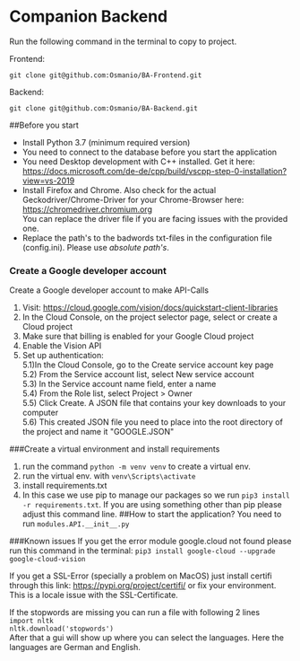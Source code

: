 # Companion Backend
Run the following command in the terminal to copy to project.

Frontend:
```
git clone git@github.com:Osmanio/BA-Frontend.git
```
Backend:
```
git clone git@github.com:Osmanio/BA-Backend.git
```

##Before you start
- Install Python 3.7 (minimum required version)
- You need to connect to the database before you start the application
- You need Desktop development with C++ installed. Get it here: https://docs.microsoft.com/de-de/cpp/build/vscpp-step-0-installation?view=vs-2019
- Install Firefox and Chrome. Also check for the actual Geckodriver/Chrome-Driver for your Chrome-Browser here: https://chromedriver.chromium.org  \
  You can replace the driver file if you are facing issues with the provided one.
- Replace the path's to the badwords txt-files in the configuration file (config.ini). Please use *absolute path's*.

### Create a Google developer account
Create a Google developer account to make API-Calls
1) Visit: https://cloud.google.com/vision/docs/quickstart-client-libraries
2) In the Cloud Console, on the project selector page, select or create a Cloud project
3) Make sure that billing is enabled for your Google Cloud project
4) Enable the Vision API
5) Set up authentication: \
5.1)In the Cloud Console, go to the Create service account key page \
5.2) From the Service account list, select New service account \
5.3) In the Service account name field, enter a name \
5.4) From the Role list, select Project > Owner \
5.5) Click Create. A JSON file that contains your key downloads to your computer \
5.6) This created JSON file you need to place into the root directory of the project and name it "GOOGLE.JSON"

###Create a virtual environment and install requirements
1) run the command `python -m venv venv` to create a virtual env.
2) run the virtual env. with `venv\Scripts\activate`
3) install requirements.txt
4) In this case we use pip to manage our packages so we run `pip3 install -r requirements.txt`.
If you are using something other than pip please adjust this command line.
##How to start the application?
You need to run `modules.API.__init__.py`


###Known issues
If you get the error module google.cloud not found please run this command in the terminal: 
`pip3 install google-cloud --upgrade google-cloud-vision`


If you get a SSL-Error (specially a problem on MacOS) just install certifi through this link: https://pypi.org/project/certifi/ or fix your environment. This is a locale issue with the SSL-Certificate.

If the stopwords are missing you can run a file with following 2 lines  \
`import nltk` \
`nltk.download('stopwords')` \
After that a gui will show up where you can select the languages. Here the languages are German and English.


